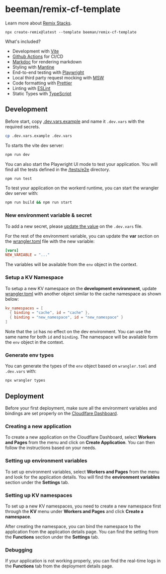 # beeman/remix-cf-template

Learn more about [Remix Stacks](https://remix.run/stacks).

```
npx create-remix@latest --template beeman/remix-cf-template
```

What's included?

- Development with [Vite](https://vitejs.dev)
- [Github Actions](https://github.com/features/actions) for CI/CD
- [Markdoc](https://markdoc.dev) for rendering markdown
- Styling with [Mantine](https://mantine.dev/)
- End-to-end testing with [Playwright](https://playwright.dev/)
- Local third party request mocking with [MSW](https://mswjs.io/)
- Code formatting with [Prettier](https://prettier.io)
- Linting with [ESLint](https://eslint.org)
- Static Types with [TypeScript](https://typescriptlang.org)

## Development

Before start, copy [.dev.vars.example](./.dev.vars.example) and name it `.dev.vars` with the required secrets.

```sh
cp .dev.vars.example .dev.vars
```

To starts the vite dev server:

```sh
npm run dev
```

You can also start the Playwright UI mode to test your application. You will find all the tests defined in the
[/tests/e2e](./tests/e2e) directory.

```sh
npm run test
```

To test your application on the workerd runtime, you can start the wrangler dev server with:

```sh
npm run build && npm run start
```

### New environment variable & secret

To add a new secret, please
[update the value](https://developers.cloudflare.com/workers/configuration/secrets/#secrets-in-development) on the
`.dev.vars` file.

For the rest of the environment variable, you can update the **var** section on the [wrangler.toml](./wrangler.toml)
file with the new variable:

```toml
[vars]
NEW_VARIABLE = "..."
```

The variables will be available from the `env` object in the context.

### Setup a KV Namespace

To setup a new KV namespace on the **development environment**, update [wrangler.toml](./wrangler.toml) with another
object similar to the cache namespace as shown below:

```toml
kv_namespaces = [
  { binding = "cache", id = "cache" },
  { binding = "new_namespace", id = "new_namespace" }
]
```

Note that the `id` has no effect on the dev environment. You can use the same name for both `id` and `binding`. The
namespace will be available form the `env` object in the context.

### Generate env types

You can generate the types of the `env` object based on `wrangler.toml` and `.dev.vars` with:

```sh
npx wrangler types
```

## Deployment

Before your first deployment, make sure all the environment variables and bindings are set properly on the
[Cloudlfare Dashboard](https://dash.cloudflare.com/login).

### Creating a new application

To create a new application on the Cloudflare Dashboard, select **Workers and Pages** from the menu and click on
**Create Application**. You can then follow the instructions based on your needs.

### Setting up environment variables

To set up environment variables, select **Workers and Pages** from the menu and look for the application details. You
will find the **environment variables** section under the **Settings** tab.

### Setting up KV namespaces

To set up a new KV namespaces, you need to create a new namespace first through the **KV** menu under **Workers and
Pages** and click **Create a namespace**.

After creating the namespace, you can bind the namespace to the application from the application details page. You can
find the setting from the **Functions** section under the **Settings** tab.

### Debugging

If your application is not working properly, you can find the real-time logs in the **Functions** tab from the
deployment details page.
